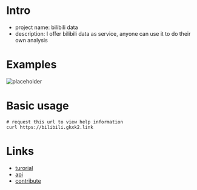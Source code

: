 
# Intro
- project name: bilibili data
- description: I offer bilibili data as service, anyone can use it to do their own analysis

# Examples
![placeholder](https://d2ekywz288hemq.cloudfront.net/im/bilibili_data_placeholder.png)

# Basic usage
```curl curl
# request this url to view help information
curl https://bilibili.gkxk2.link
```

# Links
- [turorial](https://github.com/gkxk/bilibili_data/blob/main/docs/tutorial.md)
- [api](https://github.com/gkxk/bilibili_data/blob/main/docs/api.md)
- [contribute](https://github.com/gkxk/bilibili_data/blob/main/docs/contribute.md)


